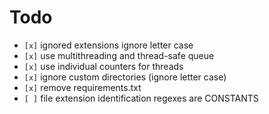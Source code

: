 # Todo

* `[x]` ignored extensions ignore letter case
* `[x]` use multithreading and thread-safe queue
* `[x]` use individual counters for threads
* `[x]` ignore custom directories (ignore letter case)
* `[x]` remove requirements.txt
* `[ ]` file extension identification regexes are CONSTANTS
